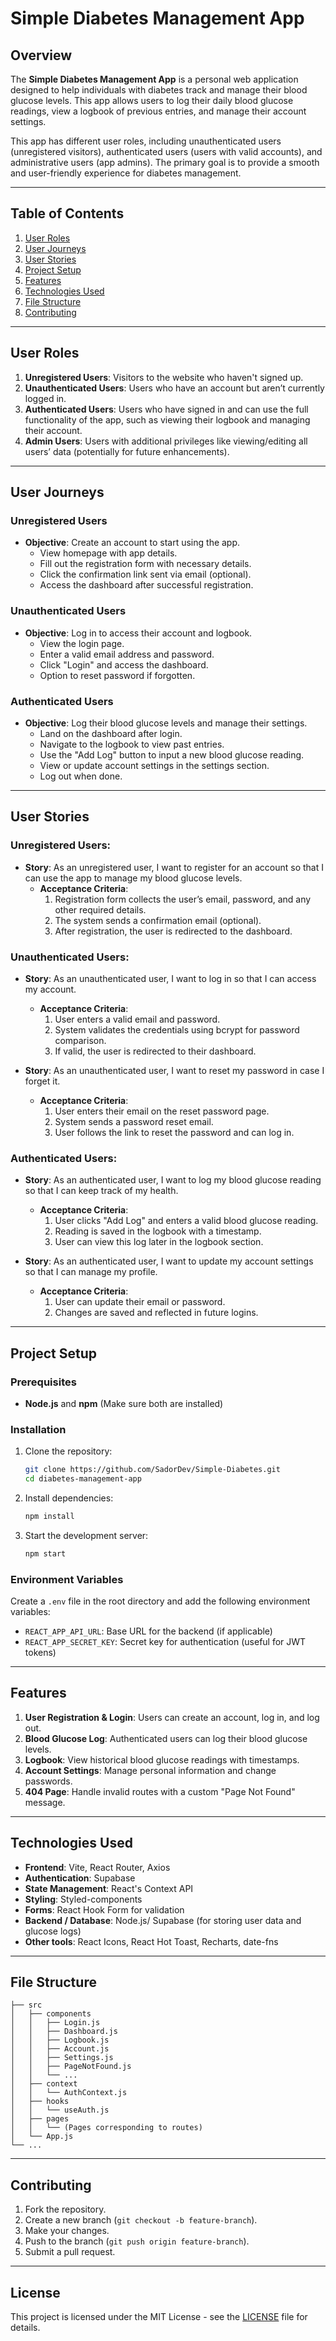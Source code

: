 # Simple Diabetes Management App

## Overview
The **Simple Diabetes Management App** is a personal web application designed to help individuals with diabetes track and manage their blood glucose levels. This app allows users to log their daily blood glucose readings, view a logbook of previous entries, and manage their account settings.

This app has different user roles, including unauthenticated users (unregistered visitors), authenticated users (users with valid accounts), and administrative users (app admins). The primary goal is to provide a smooth and user-friendly experience for diabetes management.

---

## Table of Contents
1. [User Roles](#user-roles)
2. [User Journeys](#user-journeys)
3. [User Stories](#user-stories)
4. [Project Setup](#project-setup)
5. [Features](#features)
6. [Technologies Used](#technologies-used)
7. [File Structure](#file-structure)
8. [Contributing](#contributing)

---

## User Roles

1. **Unregistered Users**: Visitors to the website who haven't signed up.
2. **Unauthenticated Users**: Users who have an account but aren’t currently logged in.
3. **Authenticated Users**: Users who have signed in and can use the full functionality of the app, such as viewing their logbook and managing their account.
4. **Admin Users**: Users with additional privileges like viewing/editing all users’ data (potentially for future enhancements).

---

## User Journeys

### Unregistered Users
- **Objective**: Create an account to start using the app.
  - View homepage with app details.
  - Fill out the registration form with necessary details.
  - Click the confirmation link sent via email (optional).
  - Access the dashboard after successful registration.

### Unauthenticated Users
- **Objective**: Log in to access their account and logbook.
  - View the login page.
  - Enter a valid email address and password.
  - Click "Login" and access the dashboard.
  - Option to reset password if forgotten.

### Authenticated Users
- **Objective**: Log their blood glucose levels and manage their settings.
  - Land on the dashboard after login.
  - Navigate to the logbook to view past entries.
  - Use the "Add Log" button to input a new blood glucose reading.
  - View or update account settings in the settings section.
  - Log out when done.

---

## User Stories

### Unregistered Users:
- **Story**: As an unregistered user, I want to register for an account so that I can use the app to manage my blood glucose levels.
  - **Acceptance Criteria**:
    1. Registration form collects the user’s email, password, and any other required details.
    2. The system sends a confirmation email (optional).
    3. After registration, the user is redirected to the dashboard.

### Unauthenticated Users:
- **Story**: As an unauthenticated user, I want to log in so that I can access my account.
  - **Acceptance Criteria**:
    1. User enters a valid email and password.
    2. System validates the credentials using bcrypt for password comparison.
    3. If valid, the user is redirected to their dashboard.

- **Story**: As an unauthenticated user, I want to reset my password in case I forget it.
  - **Acceptance Criteria**:
    1. User enters their email on the reset password page.
    2. System sends a password reset email.
    3. User follows the link to reset the password and can log in.

### Authenticated Users:
- **Story**: As an authenticated user, I want to log my blood glucose reading so that I can keep track of my health.
  - **Acceptance Criteria**:
    1. User clicks "Add Log" and enters a valid blood glucose reading.
    2. Reading is saved in the logbook with a timestamp.
    3. User can view this log later in the logbook section.

- **Story**: As an authenticated user, I want to update my account settings so that I can manage my profile.
  - **Acceptance Criteria**:
    1. User can update their email or password.
    2. Changes are saved and reflected in future logins.

---

## Project Setup

### Prerequisites
- **Node.js** and **npm** (Make sure both are installed)

### Installation
1. Clone the repository:
   ```bash
   git clone https://github.com/SadorDev/Simple-Diabetes.git
   cd diabetes-management-app
   ```
2. Install dependencies:
   ```bash
   npm install
   ```
3. Start the development server:
   ```bash
   npm start
   ```

### Environment Variables
Create a `.env` file in the root directory and add the following environment variables:
- `REACT_APP_API_URL`: Base URL for the backend (if applicable)
- `REACT_APP_SECRET_KEY`: Secret key for authentication (useful for JWT tokens)

---

## Features

1. **User Registration & Login**: Users can create an account, log in, and log out.
2. **Blood Glucose Log**: Authenticated users can log their blood glucose levels.
3. **Logbook**: View historical blood glucose readings with timestamps.
4. **Account Settings**: Manage personal information and change passwords.
5. **404 Page**: Handle invalid routes with a custom "Page Not Found" message.

---

## Technologies Used

- **Frontend**: Vite, React Router, Axios
- **Authentication**: Supabase
- **State Management**: React's Context API
- **Styling**: Styled-components
- **Forms**: React Hook Form for validation
- **Backend / Database**: Node.js/ Supabase (for storing user data and glucose logs)
- **Other tools**: React Icons, React Hot Toast, Recharts, date-fns

---

## File Structure

```
├── src
│   ├── components
│   │   ├── Login.js
│   │   ├── Dashboard.js
│   │   ├── Logbook.js
│   │   ├── Account.js
│   │   ├── Settings.js
│   │   ├── PageNotFound.js
│   │   └── ...
│   ├── context
│   │   └── AuthContext.js
│   ├── hooks
│   │   └── useAuth.js
│   ├── pages
│   │   └── (Pages corresponding to routes)
│   └── App.js
└── ...
```

---

## Contributing

1. Fork the repository.
2. Create a new branch (`git checkout -b feature-branch`).
3. Make your changes.
4. Push to the branch (`git push origin feature-branch`).
5. Submit a pull request.

---

## License

This project is licensed under the MIT License - see the [LICENSE](LICENSE) file for details.